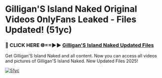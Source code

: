 # Gilligan'S Island Naked Original Videos 0nlyFans Leaked - Files Updated! (51yc)

<h3>🔴 CLICK HERE 🌐==►► <a href="https://tinyurl.com/up5wt9bj" rel="nofollow">Gilligan'S Island Naked Updated Files</a></h3>

Get Gilligan'S Island Naked and all content. Now you can access all videos and pictures of Gilligan'S Island Naked. New Updated Files 2025!

[![51yc](https://i.imgur.com/ABiUzMV.gif)](https://tinyurl.com/up5wt9bj)
